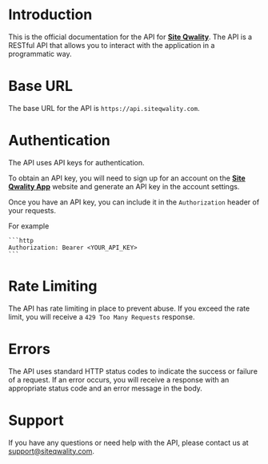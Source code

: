 # Introduction

This is the official documentation for the API for [**Site Qwality**](https://siteqwality.com). The API is a
RESTful API that allows you to interact with the application in a programmatic way.

# Base URL

The base URL for the API is `https://api.siteqwality.com`.

# Authentication

The API uses API keys for authentication.

To obtain an API key, you will need to sign up for an account on the [**Site Qwality App**](https://app.siteqwality.com)
website and generate an API key in the account settings.

Once you have an API key, you can include it in the `Authorization` header of your requests.

For example

    ```http
    Authorization: Bearer <YOUR_API_KEY>
    ```

# Rate Limiting

The API has rate limiting in place to prevent abuse. If you exceed the rate limit, you will receive a
`429 Too Many Requests` response.

# Errors

The API uses standard HTTP status codes to indicate the success or failure of a request. If an error occurs, you will
receive a response with an appropriate status code and an error message in the body.

# Support

If you have any questions or need help with the API, please contact us
at [support@siteqwality.com](mailto:support@siteqwality.com).
